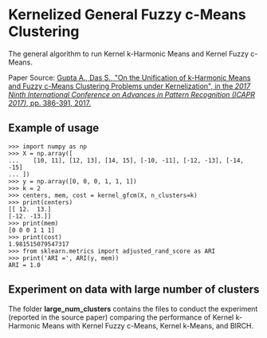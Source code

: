 # Kernelized General Fuzzy c-Means Clustering

The general algorithm to run Kernel k-Harmonic Means and Kernel Fuzzy c-Means.

Paper Source: [Gupta A., Das S., "On the Unification of k-Harmonic Means and Fuzzy c-Means Clustering Problems under Kernelization", in the *2017 Ninth International Conference on Advances in Pattern Recognition (ICAPR 2017)*, pp. 386-391, 2017.](https://ieeexplore.ieee.org/document/8593078)

## Example of usage

```
>>> import numpy as np
>>> X = np.array([
...    [10, 11], [12, 13], [14, 15], [-10, -11], [-12, -13], [-14, -15]
... ])
>>> y = np.array([0, 0, 0, 1, 1, 1])
>>> k = 2
>>> centers, mem, cost = kernel_gfcm(X, n_clusters=k)
>>> print(centers)
[[ 12.  13.]
[-12. -13.]]
>>> print(mem)
[0 0 0 1 1 1]
>>> print(cost)
1.981515079547317
>>> from sklearn.metrics import adjusted_rand_score as ARI
>>> print('ARI =', ARI(y, mem))
ARI = 1.0
```

## Experiment on data with large number of clusters

The folder **large_num_clusters** contains the files to conduct the experiment (reported in the source paper) comparing the performance of Kernel k-Harmonic Means with Kernel Fuzzy c-Means, Kernel k-Means, and BIRCH.
